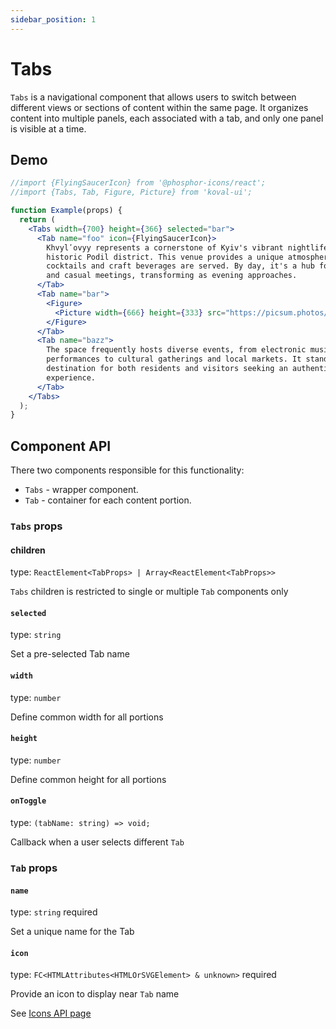 ```yaml
---
sidebar_position: 1
---
```


# Tabs

`Tabs` is a navigational component that allows users to switch between different views or sections of content within the same page. It organizes content into multiple panels, each associated with a tab, and only one panel is visible at a time.

## Demo

```jsx live
//import {FlyingSaucerIcon} from '@phosphor-icons/react';
//import {Tabs, Tab, Figure, Picture} from 'koval-ui';

function Example(props) {
  return (
    <Tabs width={700} height={366} selected="bar">
      <Tab name="foo" icon={FlyingSaucerIcon}>
        Khvylʹovyy represents a cornerstone of Kyiv's vibrant nightlife, nestled in the
        historic Podil district. This venue provides a unique atmosphere where signature
        cocktails and craft beverages are served. By day, it's a hub for creative minds
        and casual meetings, transforming as evening approaches.
      </Tab>
      <Tab name="bar">
        <Figure>
          <Picture width={666} height={333} src="https://picsum.photos/666/333" />
        </Figure>
      </Tab>
      <Tab name="bazz">
        The space frequently hosts diverse events, from electronic music sets and live DJ
        performances to cultural gatherings and local markets. It stands as a popular
        destination for both residents and visitors seeking an authentic Kyiv bar
        experience.
      </Tab>
    </Tabs>
  );
}
```

## Component API

There two components responsible for this functionality:

- `Tabs` - wrapper component.
- `Tab` - container for each content portion.

### `Tabs` props

#### children

type: `ReactElement<TabProps> | Array<ReactElement<TabProps>>`

`Tabs` children is restricted to single or multiple `Tab` components only

#### `selected`

type: `string`

Set a pre-selected Tab name

#### `width`

type: `number`

Define common width for all portions

#### `height`

type: `number`

Define common height for all portions

#### `onToggle`

type: `(tabName: string) => void;`

Callback when a user selects different `Tab`

### `Tab` props

#### `name`

type: `string` required

Set a unique name for the Tab

#### `icon`

type: `FC<HTMLAttributes<HTMLOrSVGElement> & unknown>` required

Provide an icon to display near `Tab` name

See [Icons API page](/docs/icons)
